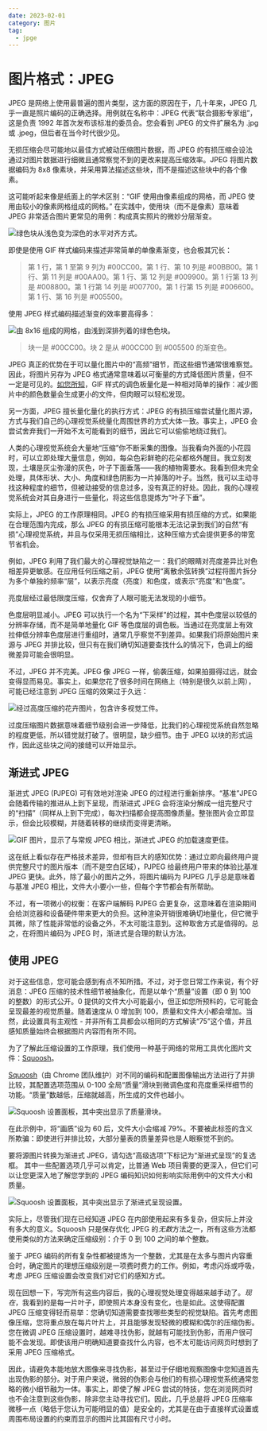 ```yaml
---
date: 2023-02-01
category: 图片
tag:
  - jpge
---
```

# 图片格式：JPEG 

JPEG 是网络上使用最普遍的图片类型，这方面的原因在于，几十年来，JPEG 几乎一直是照片编码的正确选择。用例就在名称中：JPEG 代表“联合摄影专家组”，这是负责 1992 年首次发布该标准的委员会。您会看到 JPEG 的文件扩展名为 .jpg 或 .jpeg，但后者在当今时代很少见。

无损压缩会尽可能地以最佳方式被动压缩图片数据，而 JPEG 的有损压缩会设法通过对图片数据进行细微且通常察觉不到的更改来提高压缩效率。JPEG 将图片数据编码为 8x8 像素块，并采用算法描述这些块，而不是描述这些块中的各个像素。

这可能听起来像是纸面上的学术区别：“GIF 使用由像素组成的网格，而 JPEG 使用由较小的像素网格组成的网格。” 在实践中，使用块（而不是像素）意味着 JPEG 非常适合图片更常见的用例：构成真实照片的微妙分层渐变。

![绿色块从浅色变为深色的水平对齐方式。](images/horizontal-alignment-gre-aac4d31124765.png)

即使是使用 GIF 样式编码来描述非常简单的单像素渐变，也会极其冗长：

> 第 1 行，第 1 至第 9 列为 #00CC00。第 1 行、第 10 列是 #00BB00。第 1 行、第 11 列是 #00AA00。第 1 行、第 12 列是 #009900。第 1 行第 13 列是 #008800。第 1 行第 14 列是 #007700。第 1 行第 15 列是 #006600。第 1 行、第 16 列是 #005500。

使用 JPEG 样式编码描述渐变的效率要高得多：

![由 8x16 组成的网格，由浅到深排列着的绿色色块。](images/an-eight-sixteen-grid-g-989417758001c.png)

> 块一是 #00CC00。块 2 是从 #00CC00 到 #005500 的渐变色。

JPEG 真正的优势在于可以量化图片中的“高频”细节，而这些细节通常很难察觉。因此，将图片另存为 JPEG 格式通常意味着以可衡量的方式降低图片质量，但不一定是可见的。[如您所知](/blogs/web/images/gif)，GIF 样式的调色板量化是一种相对简单的操作：减少图片中的颜色数量会生成更小的文件，但肉眼可以轻松发现。

另一方面，JPEG 擅长量化量化的执行方式：JPEG 的有损压缩尝试量化图片源，方式与我们自己的心理视觉系统量化周围世界的方式大体一致。事实上，JPEG 会尝试舍弃我们一开始不太可能看到的细节，因此它可以偷偷地绕过我们。

人类的心理视觉系统会大量地“压缩”你不断采集的图像。当我看向外面的小花园时，可以立即处理大量信息，例如，每朵色彩鲜艳的花朵都格外醒目。我立刻发现，土壤是灰尘弥漫的灰色，叶子下面垂落——我的植物需要水。我看到但未完全处理，具体形状、大小、角度和绿色阴影为一片掉落的叶子。当然，我可以主动寻找这种程度的细节，但被动接受的信息过多，没有真正的好处。因此，我的心理视觉系统会对其自身进行一些量化，将这些信息提炼为“叶子下垂”。

实际上，JPEG 的工作原理相同。JPEG 的有损压缩采用有损压缩的方式，如果能在合理范围内完成，那么 JPEG 的有损压缩可能根本无法记录到我们的自然“有损”心理视觉系统，并且与仅采用无损压缩相比，这种压缩方式会提供更多的带宽节省机会。

例如，JPEG 利用了我们最大的心理视觉缺陷之一：我们的眼睛对亮度差异比对色相差异更敏感。在应用任何压缩之前，JPEG 使用“离散余弦转换”过程将图片拆分为多个单独的频率“层”，以表示亮度（亮度）和色度，或表示“亮度”和“色度”。

亮度层经过最低限度压缩，仅舍弃了人眼可能无法发现的小细节。

色度层明显减小。JPEG 可以执行一个名为“下采样”的过程，其中色度层以较低的分辨率存储，而不是简单地量化 GIF 等色度层的调色板。当通过在亮度层上有效拉伸低分辨率色度层进行重组时，通常几乎察觉不到差异。如果我们将原始图片来源与 JPEG 并排比较，但只有在我们确切知道要查找什么的情况下，色调上的细微差异可能会很明显。

不过，JPEG 并不完美。JPEG 像 JPEG 一样，偷袭压缩，如果拍摄得过远，就会变得显而易见。事实上，如果您花了很多时间在网络上（特别是很久以前上网），可能已经注意到 JPEG 压缩的效果过于久远：

![经过高度压缩的花卉图片，包含许多视觉工件。](images/a-highly-compressed-image-1bf4caf52860d.png)

过度压缩图片数据意味着细节级别会进一步降低，比我们的心理视觉系统自然忽略的程度更低，所以错觉就打破了。很明显，缺少细节。由于 JPEG 以块的形式运作，因此这些块之间的接缝可以开始显示。

## 渐进式 JPEG

渐进式 JPEG (PJPEG) 可有效地对渲染 JPEG 的过程进行重新排序。“基准”JPEG 会随着传输的推进从上到下呈现，而渐进式 JPEG 会将渲染分解成一组完整尺寸的“扫描”（同样从上到下完成），每次扫描都会提高图像质量。整张图片会立即显示，但会比较模糊，并随着转移的继续而变得更清晰。

![GIF 图片，显示了与常规 JPEG 相比，渐进式 JPEG 的加载速度更佳。](images/jpegs-comparison.gif)

这在纸上看似存在严格技术差异，但却有巨大的感知优势：通过立即向最终用户提供完整尺寸的图片版本（而不是空白区域），PJPEG 给最终用户带来的体验比基准 JPEG 更快。此外，除了最小的图片之外，将图片编码为 PJPEG 几乎总是意味着与基准 JPEG 相比，文件大小要小一些，但每个字节都会有所帮助。

不过，有一项微小的权衡：在客户端解码 PJPEG 会更复杂，这意味着在渲染期间会给浏览器和设备硬件带来更大的负担。这种渲染开销很难确切地量化，但它微乎其微，除了性能非常低的设备之外，不太可能注意到。这种取舍方式是值得的。总之，在将图片编码为 JPEG 时，渐进式是合理的默认方法。

## 使用 JPEG

对于这些信息，您可能会感到有点不知所措。不过，对于您日常工作来说，有个好消息：JPEG 压缩的技术性细节被抽象化，而是以单个“质量”设置（即 0 到 100 的整数）的形式公开。0 提供的文件大小可能最小，但正如您所预料的，它可能会呈现最差的视觉质量。随着速度从 0 增加到 100，质量和文件大小都会增加。当然，此设置具有主观性 - 并非所有工具都会以相同的方式解读“75”这个值，并且感知质量始终会根据图片内容而有所不同。

为了了解此压缩设置的工作原理，我们使用一种基于网络的常用工具优化图片文件：[Squoosh](https://squoosh.app/)。

[Squoosh](https://squoosh.app/)（由 Chrome 团队维护）对不同的编码和配置图像输出方法进行了并排比较，其配置选项范围从 0-100 全局“质量”滑块到微调色度和亮度重采样细节的功能。“质量”数越低，压缩就越高，所生成的文件也越小。

![Squoosh 设置面板，其中突出显示了质量滑块。](images/the-squoosh-settings-pane-905218448e9e.png)

在此示例中，将“画质”设为 60 后，文件大小会缩减 79%。不要被此标签的含义所欺骗：即使进行并排比较，大部分量表的质量差异也是人眼察觉不到的。

要将源图片转换为渐进式 JPEG，请勾选“高级选项”下标记为“渐进式呈现”的复选框。 其中一些配置选项几乎可以肯定，比普通 Web 项目需要的更深入，但它们可以让您更深入地了解您学到的 JPEG 编码知识如何影响实际用例中的文件大小和质量。

![Squoosh 设置面板，其中突出显示了渐进式呈现设置。](images/the-squoosh-settings-pane-b8d372d26939a.png)

实际上，尽管我们现在已经知道 JPEG 在内部使用起来有多复杂，但实际上并没有多大的意义。Squoosh 只是保存优化 JPEG 的*无数*方法之一，所有这些方法都使用类似的方法来确定压缩级别：介于 0 到 100 之间的单个整数。

鉴于 JPEG 编码的所有复杂性都被提炼为一个整数，尤其是在太多与图片内容重合时，确定图片的理想压缩级别是一项费时费力的工作。例如，考虑闪烁或呼吸，考虑 JPEG 压缩设置会改变我们对它们的感知方式。

现在回想一下，写完所有这些内容后，我的心理视觉处理变得越来越手动了。*现在*，我看到的是每一片叶子，即使照片本身没有变化，也是如此。这使得配置 JPEG 压缩变得轻而易举：您确切知道需要查找哪些类型的视觉缺陷。首先考虑图像压缩，您将重点放在每片叶片上，并且能够发现轻微的模糊和偶尔的压缩伪影。您在微调 JPEG 压缩设置时，越难寻找伪影，就越有可能找到伪影，而用户很可能不会发现。即使该用户明确知道要查找什么内容，也不太可能访问网页时想到了采用 JPEG 压缩格式。

因此，请避免本能地放大图像来寻找伪影，甚至过于仔细地观察图像中您知道首先出现伪影的部分。对于用户来说，微弱的伪影会与他们的有损心理视觉系统通常忽略的微小细节融为一体。事实上，即使了解 JPEG 尝试的特技，您在浏览网页时也不会注意到这些伪影，除非您主动寻找它们。因此，几乎总是将 JPEG 压缩率微移一点（略低于您认为可能明显的值）是安全的，尤其是在由于直接样式设置或周围布局设置的约束而显示的图片比其固有尺寸小时。